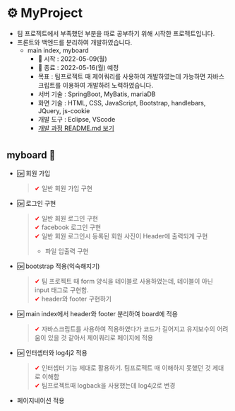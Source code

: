 #
# ⚙ MyProject
  - 팀 프로젝트에서 부족했던 부분을 따로 공부하기 위해 시작한 프로젝트입니다.
  - 프론트와 백엔드를 분리하여 개발하였습니다.
    - main index, myboard
      - 📅 시작 : 2022-05-09(월)
      - 📅 종료 : 2022-05-16(월) 예정
      - 목표 : 팀프로젝트 때 제이쿼리를 사용하여 개발하였는데 가능하면 자바스크립트를 이용하여 개발하려 노력하였습니다.
      - 서버 기술 : SpringBoot, MyBatis, mariaDB
      - 화면 기술 : HTML, CSS, JavaScript, Bootstrap, handlebars, JQuery, js-cookie
      - 개발 도구 : Eclipse, VScode
      - [개발 과정 README.md 보기](https://github.com/findkh/WebProject/tree/main/myproject/app/src/main)
#
## myboard 📑
  - 🆗 회원 가입  
    > <span style="color:red">✔</span> 일반 회원 가입 구현  
  - 🆗 로그인 구현  
    > <span style="color:red">✔</span> 일반 회원 로그인 구현  
    > <span style="color:red">✔</span> facebook 로그인 구현   
    > <span style="color:red">✔</span> 일반 회원 로그인시 등록된 회원 사진이 Header에 출력되게 구현
    > - 파일 입출력 구현   
  - 🆗 bootstrap 적용(익숙해지기)
    > <span style="color:red">✔</span> 팀 프로젝트 때 form 양식을 테이블로 사용하였는데, 테이블이 아닌 input 태그로 구현함.  
    > <span style="color:red">✔</span> header와 footer 구현하기
  - 🆗 main index에서 header와 footer 분리하여 board에 적용
    > <span style="color:red">✔</span> 자바스크립트를 사용하여 적용하였다가 코드가 길어지고 유지보수의 어려움이 있을 것 같아서 제이쿼리로 페이지에 적용
  - 🆗 인터셉터와 log4j2 적용
    > <span style="color:red">✔</span> 인터셉터 기능 제대로 활용하기. 팀프로젝트 때 이해하지 못했던 것 제대로 이해함  
    > <span style="color:red">✔</span> 팀프로젝트때 logback을 사용했는데 log4j2로 변경
  - 페이지네이션 적용
